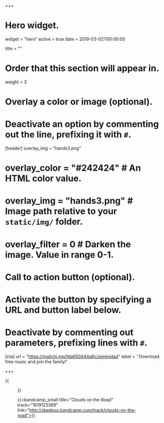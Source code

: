 +++
# Hero widget.
widget = "hero"
active = true
date = 2019-03-02T00:00:00

title = ""

# Order that this section will appear in.
weight = 3

# Overlay a color or image (optional).
#   Deactivate an option by commenting out the line, prefixing it with `#`.
[header]
overlay_img = "hands3.png"
#  overlay_color = "#242424"  # An HTML color value.
#  overlay_img = "hands3.png"  # Image path relative to your `static/img/` folder.
#  overlay_filter = 0  # Darken the image. Value in range 0-1.

# Call to action button (optional).
#   Activate the button by specifying a URL and button label below.
#   Deactivate by commenting out parameters, prefixing lines with `#`.

[cta]
url = "https://mailchi.mp/fda650444a6c/serenidad"
label = '<i class="fas fa-envelope"></i> Download free music and join the family!'

+++


{{<figure src="/img/covers/CloudsOnTheRoad.jpg" width="320" link="https://distrokid.com/hyperfollow/skeeboo/clouds-on-the-road" target="_blank">}}

{{<bandcamp_small title="Clouds on the Road" track="1619125389" link="http://skeeboo.bandcamp.com/track/clouds-on-the-road">}}